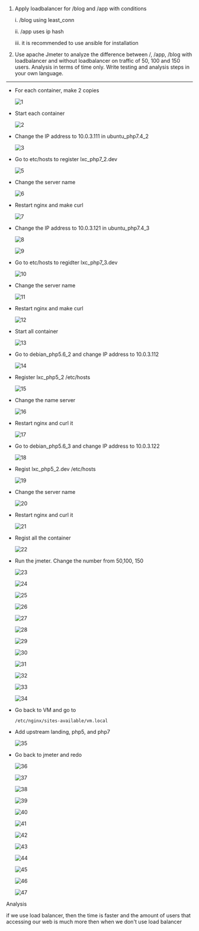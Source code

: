 1. Apply loadbalancer for /blog and /app with conditions
   
   i. /blog using least_conn
  
   ii. /app uses ip hash
   
   iii. it is recommended to use ansible for installation
   
2. Use apache Jmeter to analyze the difference between /, /app, /blog with loadbalancer and without loadbalancer on traffic of 50, 100 and 150 users. Analysis in terms of time only. Write testing and analysis steps in your own language.

---

- For each container, make 2 copies 

  ![1](https://user-images.githubusercontent.com/92453574/148256371-b51204b9-7971-4edb-8ab8-dbe6c0223c64.PNG)

  

- Start each container

  ![2](https://user-images.githubusercontent.com/92453574/148256379-4f6de51e-b8e0-43ed-93e1-86dbcbd78b00.PNG)

  

- Change the IP address to 10.0.3.111 in ubuntu_php7.4_2 

  ![3](https://user-images.githubusercontent.com/92453574/148256383-4ed9f83c-0fd2-4235-a3d9-1739226f733e.PNG)

  

- Go to etc/hosts to register lxc_php7_2.dev

  ![5](https://user-images.githubusercontent.com/92453574/148256391-1554aac7-2abd-47ab-a30b-8d7e6ddf69f4.PNG)

  

- Change the server name

  ![6](https://user-images.githubusercontent.com/92453574/148256397-fa168430-5032-47b6-a671-f739e4d6aebd.PNG)

  

- Restart nginx and make curl

  ![7](https://user-images.githubusercontent.com/92453574/148256400-9df0671d-a2a4-4c2b-8719-622fed31ced4.PNG)

- Change the IP address to 10.0.3.121 in ubuntu_php7.4_3

  ![8](https://user-images.githubusercontent.com/92453574/148256403-b388e3a0-9ae9-420e-a865-d1c2f473dd5e.PNG)

  ![9](https://user-images.githubusercontent.com/92453574/148256409-95b80c9a-1a20-4d16-82b3-9a5c59382c6f.PNG)

  

- Go to etc/hosts to regidter lxc_php7_3.dev

  ![10](https://user-images.githubusercontent.com/92453574/148256412-6d256292-a0d7-44a3-bf4c-fc175755819e.PNG)

  

- Change the server name

  ![11](https://user-images.githubusercontent.com/92453574/148256415-c00fb359-ac6d-4042-a509-3e4156855f83.PNG)


  

- Restart nginx and make curl

  ![12](https://user-images.githubusercontent.com/92453574/148256359-e59c1ebe-169b-49ba-8016-e17a749a383a.PNG)

  

- Start all container

  ![13](https://user-images.githubusercontent.com/92453574/148256810-6cae00d2-ea9b-4caf-9242-d71ec1ee2fbf.PNG)

  

- Go to debian_php5.6_2 and change IP address to 10.0.3.112

  ![14](https://user-images.githubusercontent.com/92453574/148256822-77a227de-0164-4d5e-908f-b5651a668afe.PNG)
  

- Register lxc_php5_2 /etc/hosts

  ![15](https://user-images.githubusercontent.com/92453574/148256825-10a0e105-bf04-4ee2-8026-ab67388d45dc.PNG)

  

- Change the name server

  ![16](https://user-images.githubusercontent.com/92453574/148256828-52569a85-0e0a-43ae-9e14-bce121e627d8.PNG)

  

- Restart nginx and curl it

  ![17](https://user-images.githubusercontent.com/92453574/148256833-4af698d8-996b-4fd1-b6ed-116dbab2cd5c.PNG)

  

- Go to debian_php5.6_3 and change IP address to 10.0.3.122

  ![18](https://user-images.githubusercontent.com/92453574/148256837-e85f69e8-e415-4906-a562-1e26f0ed93c5.PNG)

  

- Regist lxc_php5_2.dev /etc/hosts

  ![19](https://user-images.githubusercontent.com/92453574/148256846-284c1f4c-3f91-4484-80e8-94212fb98aef.PNG)

  

- Change the server name

  ![20](https://user-images.githubusercontent.com/92453574/148256850-733dae1e-3e21-419e-9d77-232cf2968a5a.PNG)

  

- Restart nginx and curl it

  ![21](https://user-images.githubusercontent.com/92453574/148256855-5ae882e0-e81d-4c4f-ae3f-6a03db1fe894.PNG)

  

- Regist all the container

  ![22](https://user-images.githubusercontent.com/92453574/148256866-cd4aaf10-5ff2-460b-9e51-13c4d9798aa9.PNG)

  

- Run the jmeter. Change the number from 50,100, 150

  ![23](https://user-images.githubusercontent.com/92453574/148266058-08ebd465-6b73-405c-b32e-884cf3f37999.png)

  ![24](https://user-images.githubusercontent.com/92453574/148266063-a629ddcb-b9b8-4794-aef2-d2ee161c18fb.png)

  ![25](https://user-images.githubusercontent.com/92453574/148266064-3108f728-c1e8-4bce-ab91-45ebe3f53b32.png)

  ![26](https://user-images.githubusercontent.com/92453574/148266067-3c5efdf5-aa06-4d22-8e7a-36a2294b40cb.png)

  ![27](https://user-images.githubusercontent.com/92453574/148266071-00fba6b7-abcc-4605-b3ed-511f6d053efc.png)

  ![28](https://user-images.githubusercontent.com/92453574/148266074-1871a9f3-1af4-4d93-9d82-929c149795a8.png)

  ![29](https://user-images.githubusercontent.com/92453574/148266076-054a71e3-8871-428c-9237-8b1d01f652c6.png)

  ![30](https://user-images.githubusercontent.com/92453574/148324939-c92623ff-8c32-4116-a549-f10a705a18d4.png)

  ![31](https://user-images.githubusercontent.com/92453574/148266080-a099b597-281e-4f9f-a9ba-8b35b93e0715.png)
  
  ![32](https://user-images.githubusercontent.com/92453574/148266082-069c8023-f7b5-4cd2-b471-364863a68ab9.png)

  ![33](https://user-images.githubusercontent.com/92453574/148266084-0fd3b98b-e315-4ce5-85d1-fe4626167994.png)

  ![34](https://user-images.githubusercontent.com/92453574/148266086-fd4e92e7-7003-4c25-bfa7-e56561a6f75a.png)

  

- Go back to VM and go to

  ```
  /etc/nginx/sites-available/vm.local
  ```

  

- Add upstream landing, php5, and php7

  ![35](https://user-images.githubusercontent.com/92453574/148266090-e27e64b6-9867-4b05-bae5-623f2092d1ec.PNG)

  

- Go back to jmeter and redo

  ![36](https://user-images.githubusercontent.com/92453574/148266091-da0ec16e-a9da-4ae9-a6f5-b6772d968936.png)

  ![37](https://user-images.githubusercontent.com/92453574/148266098-dee00661-12b6-43c9-a4c6-aa3b3f4977f1.png)

  ![38](https://user-images.githubusercontent.com/92453574/148266100-29947b49-bbad-47b6-9450-1cbb56e3a56f.png)

  ![39](https://user-images.githubusercontent.com/92453574/148266103-5e5331a5-1c41-4eaf-bb70-38705cf8a98f.png)

  ![40](https://user-images.githubusercontent.com/92453574/148266105-fd658891-4807-4b05-b149-c875d123c279.png)

  ![41](https://user-images.githubusercontent.com/92453574/148266112-11518da3-bc7b-4d56-b59a-b906770e3ff8.png)

  ![42](https://user-images.githubusercontent.com/92453574/148266117-f6861925-f66d-45b9-8cd8-696232ebff0e.png)

  ![43](https://user-images.githubusercontent.com/92453574/148266120-d040db1b-5baf-438f-802f-ea87c4c0952e.png)

  ![44](https://user-images.githubusercontent.com/92453574/148266125-02eff9bc-9810-40d2-b08d-22c7892f032e.png)

  ![45](https://user-images.githubusercontent.com/92453574/148266127-5a73d8cc-5664-4bdf-aea9-51890b0740b7.png)

  ![46](https://user-images.githubusercontent.com/92453574/148266134-fb6251fb-cc42-4ed7-aef2-16ec44276a0e.png)

  ![47](https://user-images.githubusercontent.com/92453574/148266138-7d44c886-26e3-4c53-9fb3-ba529c9f19c8.png)

  

Analysis

if we use load balancer, then the time is faster and the amount of users that accessing our web is much more then when we don't use load balancer

